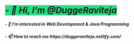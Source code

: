 <h1> <b> <i  style="background-color:#26de81 !important;" > - 👋 Hi, I’m @DuggeRaviteja </i> </b> </h1>
    <h5> <i>- 👀 I’m interested in Web Development & Java Programming </i> </h5>    
    <h5> <i>- 📫 How to reach me  https://duggeraviteja.netlify.com/  </i> </h5>
   

<!---
duggeraviteja/duggeraviteja is a ✨ special ✨ repository because its `README.md` (this file) appears on your GitHub profile.
You can click the Preview link to take a look at your changes.
--->
